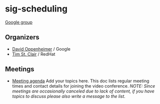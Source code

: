 # sig-scheduling

[Google group](https://groups.google.com/forum/#!forum/kubernetes-sig-scheduling)

## Organizers

- [David Oppenheimer](https://github.com/davidopp) / Google
- [Tim St. Clair](https://github.com/timothysc) / RedHat

## Meetings

- [Meeting agenda](https://docs.google.com/document/d/13mwye7nvrmV11q9_Eg77z-1w3X7Q1GTbslpml4J7F3A/edit)
  Add your topics here. This doc lists regular meeting times and contact details
  for joining the video conference. _NOTE: Since meetings are occasionally
  canceled due to lack of content, if you have topics to discuss please also
  write a message to the list._
